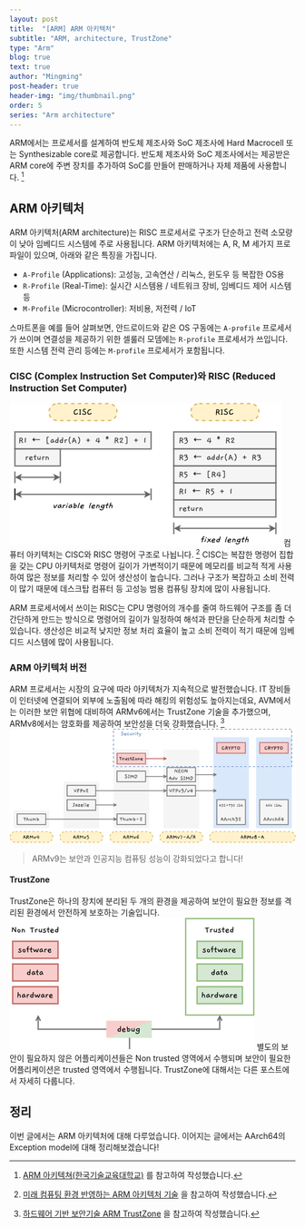 ```yaml
---
layout: post
title:  "[ARM] ARM 아키텍처"
subtitle: "ARM, architecture, TrustZone"
type: "Arm"
blog: true
text: true
author: "Mingming"
post-header: true
header-img: "img/thumbnail.png"
order: 5
series: "Arm architecture"
---
```


ARM에서는 프로세서를 설계하여 반도체 제조사와 SoC 제조사에 Hard Macrocell 또는 Synthesizable core로 제공합니다. 반도체 제조사와 SoC 제조사에서는 제공받은 ARM core에 주변 장치를 추가하여 SoC를 만들어 판매하거나 자체 제품에 사용합니다. [^1]

## ARM 아키텍처
ARM 아키텍처(ARM architecture)는 RISC 프로세서로 구조가 단순하고 전력 소모량이 낮아 임베디드 시스템에 주로 사용됩니다. ARM 아키텍처에는 A, R, M 세가지 프로파일이 있으며, 아래와 같은 특징을 가집니다.

- `A-Profile` (Applications): 고성능, 고속연산 / 리눅스, 윈도우 등 복잡한 OS용
- `R-Profile` (Real-Time): 실시간 시스템용 / 네트워크 장비, 임베디드 제어 시스템 등
- `M-Profile` (Microcontroller): 저비용, 저전력 / IoT

스마트폰을 예를 들어 살펴보면, 안드로이드와 같은 OS 구동에는 `A-profile` 프로세서가 쓰이며 연결성을 제공하기 위한 셀룰러 모뎀에는 `R-profile` 프로세서가 쓰입니다. 또한 시스템 전력 관리 등에는 `M-profile` 프로세서가 포함됩니다.

### CISC (Complex Instruction Set Computer)와 RISC (Reduced Instruction Set Computer)
![arm instruction](img/arm_instruction.png)
컴퓨터 아키텍처는 CISC와 RISC 명령어 구조로 나뉩니다. [^2] CISC는 복잡한 명령어 집합을 갖는 CPU 아키텍처로 명령어 길이가 가변적이기 때문에 메모리를 비교적 적게 사용하여 많은 정보를 처리할 수 있어 생산성이 높습니다. 그러나 구조가 복잡하고 소비 전력이 많기 때문에 데스크탑 컴퓨터 등 고성능 범용 컴퓨팅 장치에 많이 사용됩니다.

ARM 프로세서에서 쓰이는 RISC는 CPU 명령어의 개수를 줄여 하드웨어 구조를 좀 더 간단하게 만드는 방식으로 명령어의 길이가 일정하여 해석과 판단을 단순하게 처리할 수 있습니다. 생산성은 비교적 낮지만 정보 처리 효율이 높고 소비 전력이 적기 때문에 임베디드 시스템에 많이 사용됩니다.

### ARM 아키텍처 버전
ARM 프로세서는 시장의 요구에 따라 아키텍처가 지속적으로 발전했습니다. IT 장비들이 인터넷에 연결되어 외부에 노출됨에 따라 해킹의 위험성도 높아지는데요, AVM에서는 이러한 보안 위협에 대비하여 ARMv6에서는 TrustZone 기술을 추가했으며, ARMv8에서는 암호화를 제공하여 보안성을 더욱 강화했습니다. [^3]
![ARM version](img/arm_version.png)
> ARMv9는 보안과 인공지능 컴퓨팅 성능이 강화되었다고 합니다!

#### TrustZone
TrustZone은 하나의 장치에 분리된 두 개의 환경을 제공하여 보안이 필요한 정보를 격리된 환경에서 안전하게 보호하는 기술입니다. 
![ARM trustzone](img/arm_trustzone.png)
별도의 보안이 필요하지 않은 어플리케이션들은 Non trusted 영역에서 수행되며 보안이 필요한 어플리케이션은 trusted 영역에서 수행됩니다. TrustZone에 대해서는 다른 포스트에서 자세히 다룹니다.

## 정리
이번 글에서는 ARM 아키텍처에 대해 다루었습니다. 이어지는 글에서는 AArch64의 Exception model에 대해 정리해보겠습니다!

[^1]: [ARM 아키텍쳐(한국기술교육대학교)](https://cms3.koreatech.ac.kr/sites/yjjang/down/emsoc11/mod03a_ARM.pdf) 를 참고하여 작성했습니다.
[^2]: [미래 컴퓨팅 환경 반영하는 ARM 아키텍처 기술](https://www.epnc.co.kr/news/articleView.html?idxno=205714) 을 참고하여 작성했습니다.
[^3]: [하드웨어 기반 보안기술 ARM TrustZone](https://m.blog.naver.com/PostView.naver?isHttpsRedirect=true&blogId=suresofttech&logNo=221658770331) 을 참고하여 작성했습니다.